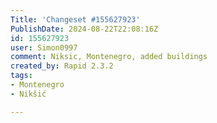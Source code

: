 ```yaml
---
Title: 'Changeset #155627923'
PublishDate: 2024-08-22T22:08:16Z
id: 155627923
user: Simon0997
comment: Niksic, Montenegro, added buildings
created_by: Rapid 2.3.2
tags:
- Montenegro
- Nikšić

---
```

